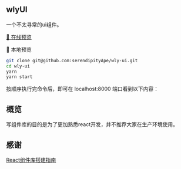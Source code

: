 ## wlyUI
一个不太寻常的ui组件。

[🚀 在线预览](https://serendipityApe.github.io/wly-ui)

🚆 本地预览

```bash
git clone git@github.com:serendipityApe/wly-ui.git
cd wly-ui
yarn
yarn start
```

按顺序执行完命令后，即可在 localhost:8000 端口看到以下内容：


## 概览

写组件库的目的是为了更加熟悉react开发，并不推荐大家在生产环境使用。

## 感谢

[React组件库搭建指南](https://github.com/worldzhao/react-ui-library-tutorial)
